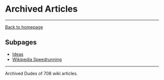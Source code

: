 # Archived Articles

-----

[Back to homepage](..)

## Subpages

* [Ideas](ideas)
* [Wikipedia Speedrunning](wikipedia)

-----

Archived Dudes of 708 wiki articles.
